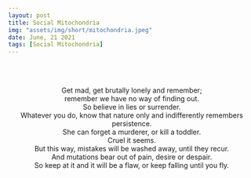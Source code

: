 ```yaml
---
layout: post
title: Social Mitochondria
img: "assets/img/short/mitochondria.jpeg"
date: June, 21 2021
tags: [Social Mitochondria]
---
```

  
<br><br>
<div align="center">

Get mad, get brutally lonely and remember; <br>
remember we have no way of finding out. <br>
So believe in lies or surrender. <br>
Whatever you do, know that nature only and indifferently remembers persistence. <br>
She can forget a murderer, or kill a toddler. <br>
Cruel it seems. <br>
But this way, mistakes will be washed away, until they recur. <br>
And mutations bear out of pain, desire or despair. <br>
So keep at it and it will be a flaw, or keep falling until you fly. 
<br>




</div>
<br><br>
<br><br>
<br><br>
<br><br>
<br><br>
<br><br>
